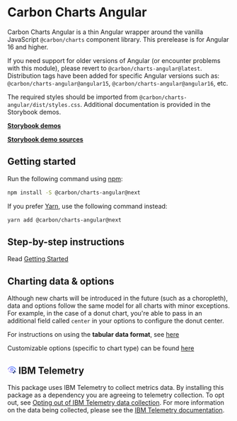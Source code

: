 # Carbon Charts Angular

Carbon Charts Angular is a thin Angular wrapper around the vanilla JavaScript `@carbon/charts`
component library. This prerelease is for Angular 16 and higher.

If you need support for older versions of Angular (or encounter problems with this module), please
revert to `@carbon/charts-angular@latest`. Distribution tags have been added for specific Angular
versions such as: `@carbon/charts-angular@angular15`, `@carbon/charts-angular@angular16`, etc.

The required styles should be imported from `@carbon/charts-angular/dist/styles.css`. Additional
documentation is provided in the Storybook demos.

**[Storybook demos](https://charts.carbondesignsystem.com/angular)**

**[Storybook demo sources](https://github.com/carbon-design-system/carbon-charts/tree/master/packages/core/demo/data)**

## Getting started

Run the following command using [npm](https://www.npmjs.com/):

```bash
npm install -S @carbon/charts-angular@next
```

If you prefer [Yarn](https://yarnpkg.com/en/), use the following command instead:

```bash
yarn add @carbon/charts-angular@next
```

## Step-by-step instructions

Read
[Getting Started](https://charts.carbondesignsystem.com/?path=/docs/docs-getting-started-angular--docs)

## Charting data & options

Although new charts will be introduced in the future (such as a choropleth), data and options follow
the same model for all charts with minor exceptions. For example, in the case of a donut chart,
you're able to pass in an additional field called `center` in your options to configure the donut
center.

For instructions on using the **tabular data format**, see
[here](https://charts.carbondesignsystem.com/angular/?path=/docs/docs-tutorials-tabular-data-format--docs)

Customizable options (specific to chart type) can be found
[here](https://charts.carbondesignsystem.com/documentation/modules/interfaces.html)

## <picture><source height="20" width="20" media="(prefers-color-scheme: dark)" srcset="https://raw.githubusercontent.com/ibm-telemetry/telemetry-js/main/docs/images/ibm-telemetry-dark.svg"><source height="20" width="20" media="(prefers-color-scheme: light)" srcset="https://raw.githubusercontent.com/ibm-telemetry/telemetry-js/main/docs/images/ibm-telemetry-light.svg"><img height="20" width="20" alt="IBM Telemetry" src="https://raw.githubusercontent.com/ibm-telemetry/telemetry-js/main/docs/images/ibm-telemetry-light.svg"></picture> IBM Telemetry

This package uses IBM Telemetry to collect metrics data. By installing this package as a dependency
you are agreeing to telemetry collection. To opt out, see
[Opting out of IBM Telemetry data collection](https://github.com/ibm-telemetry/telemetry-js/tree/main#opting-out-of-ibm-telemetry-data-collection).
For more information on the data being collected, please see the
[IBM Telemetry documentation](https://github.com/ibm-telemetry/telemetry-js/tree/main#ibm-telemetry-collection-basics).
